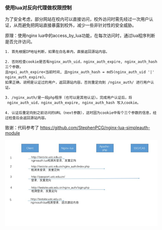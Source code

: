 ### 使用lua对反向代理做权限控制

为了安全考虑，部分网站在校内可以直接访问，校外访问时需先经过一次用户认证，从而避免把网站直接暴露到校外，减少一些非针对性的安全威胁。

原理：使用nginx lua中的access_by_lua功能，在每次访问时，通过lua程序判断是否允许访问。

```
1. 首先根据IP地址判断，如果在白名单内，直接返回源站内容。

2. 否则检查cookie是否有nginx_auth_uid，nginx_auth_expire, nginx_auth_hash三个参数，
且ngxi_auth_expire<当前时间, 且nginx_auth_hash = md5(nginx_auth_uid '|' nginx_auth_expire)。
如果正确，说明是认证过的用户，返回源站内容。否则重定向到 /nginx_auth/ 进行用户认证。

3. /nginx_auth/是一段php程序（也可以是其他认证）。完成用户认证后，将
 nginx_auth_uid，nginx_auth_expire, nginx_auth_hash 写入cookie。

4. 认证后重定向到之前访问的URL（next参数），这时因为cookie中有个三个参数的信息，经过检查后会返回源站内容。
```

致谢：代码参考了 https://github.com/StephenPCG/nginx-lua-simpleauth-module


![登录过程](img/login.jpg)

